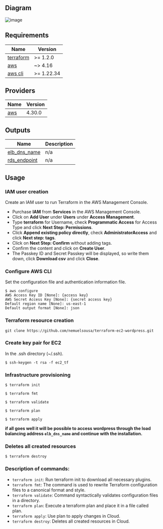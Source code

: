## Diagram
![image](./diagram.svg)

## Requirements

| Name | Version |
|------|---------|
| <a name="requirement_terraform"></a> [terraform](#requirement\_terraform) | >= 1.2.0 |
| <a name="requirement_aws"></a> [aws](#requirement\_aws) | ~> 4.16 |
| <a name="requirement_aws_cli"></a> [aws cli](#requirement\_aws_cli) | >= 1.22.34 |

## Providers

| Name | Version |
|------|---------|
| <a name="provider_aws"></a> [aws](#provider\_aws) | 4.30.0 |

## Outputs

| Name | Description |
|------|-------------|
| <a name="output_elb_dns_name"></a> [elb\_dns\_name](#output\_elb\_dns\_name) | n/a |
| <a name="output_rds_endpoint"></a> [rds\_endpoint](#output\_rds\_endpoint) | n/a |

## Usage

### IAM user creation

Create an IAM user to run Terraform in the AWS Management Console.
- Purchase **IAM** from **Services** in the AWS Management Console.
- Click on **Add User** under **Users** under **Access Management**.
- Type **terraform** for Username, check **Programmatic Access** for Access Type and click **Next Step: Permissions**.
- Click **Append existing policy directly**, check **AdministratorAccess** and click **Next step: tags**.
- Click on **Next Step: Confirm** without adding tags.
- Confirm the content and click on **Create User**.
- The Passkey ID and Secret Passkey will be displayed, so write them down, click **Download csv** and click **Close**.

### Configure AWS CLI

Set the configuration file and authentication information file.

```
$ aws configure
AWS Access Key ID [None]: {access key}
AWS Secret Access Key [None]: {secret access key}
Default region name [None]: us-east-1
Default output format [None]: json
```
### Terraform resource creation

```
git clone https://github.com/nemuelsousa/terraform-ec2-wordpress.git
```

### Create key pair for EC2

In the .ssh directory (~/.ssh).

```
$ ssh-keygen -t rsa -f ec2_tf
```

### Infrastructure provisioning

```
$ terraform init
```
```
$ terraform fmt
```
```
$ terraform validate
```
```
$ terraform plan
```
```
$ terraform apply
```

**if all goes well it will be possible to access wordpress through the load balancing address `elb_dns_name` and continue with the installation.**

### Deletes all created resources

```
$ terraform destroy
```

### Description of commands:


- `terraform init`: Run terraform init to download all necessary plugins.
- `terraform fmt`: The command is used to rewrite Terraform configuration files to a canonical format and style.
- `terraform validate`: Command syntactically validates configuration files in a directory.
- `terraform plan`: Execute a terraform plan and place it in a file called plan.
- `terraform apply`: Use plan to apply changes in Cloud.
- `terraform destroy`: Deletes all created resources in Cloud.
